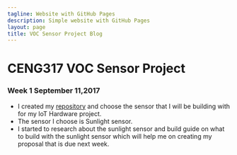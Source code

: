 ```yaml
---
tagline: Website with GitHub Pages
description: Simple website with GitHub Pages
layout: page
title: VOC Sensor Project Blog
---
```


# CENG317 VOC Sensor Project


### Week 1 September 11,2017
* I created my [repository](https://github.com/princesshernandez/VOC_Sensor) and choose the sensor that I will be building with for my IoT Hardware project.
* The sensor I choose is Sunlight sensor. 
* I started to research about the sunlight sensor and build guide on what to build with the sunlight sensor which will help me on creating my proposal that is due next week.



